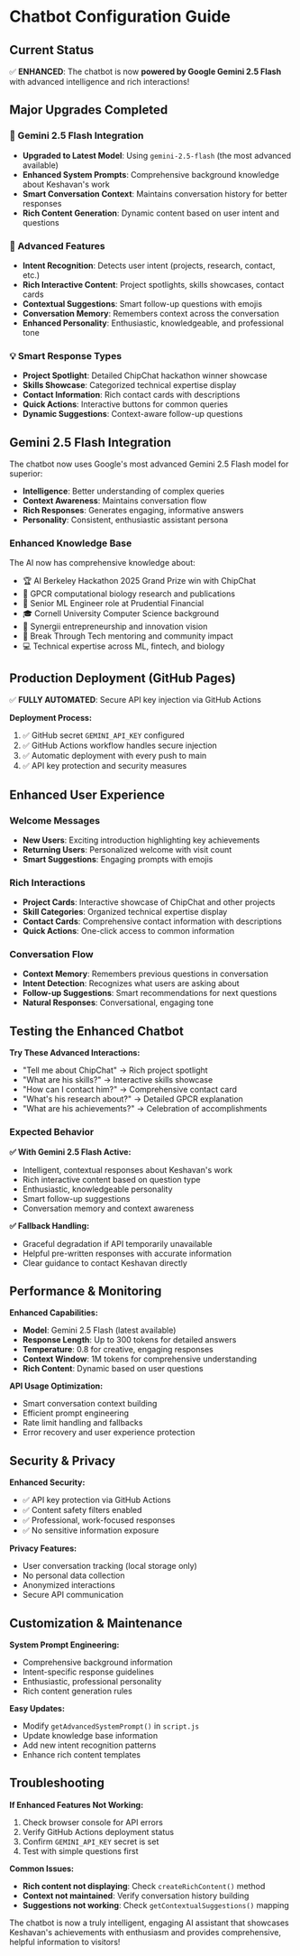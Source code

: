 # Chatbot Configuration Guide

## Current Status
✅ **ENHANCED**: The chatbot is now **powered by Google Gemini 2.5 Flash** with advanced intelligence and rich interactions!

## Major Upgrades Completed

### 🚀 Gemini 2.5 Flash Integration
- **Upgraded to Latest Model**: Using `gemini-2.5-flash` (the most advanced available)
- **Enhanced System Prompts**: Comprehensive background knowledge about Keshavan's work
- **Smart Conversation Context**: Maintains conversation history for better responses
- **Rich Content Generation**: Dynamic content based on user intent and questions

### 🎯 Advanced Features
- **Intent Recognition**: Detects user intent (projects, research, contact, etc.)
- **Rich Interactive Content**: Project spotlights, skills showcases, contact cards
- **Contextual Suggestions**: Smart follow-up questions with emojis
- **Conversation Memory**: Remembers context across the conversation
- **Enhanced Personality**: Enthusiastic, knowledgeable, and professional tone

### 💡 Smart Response Types
- **Project Spotlight**: Detailed ChipChat hackathon winner showcase
- **Skills Showcase**: Categorized technical expertise display
- **Contact Information**: Rich contact cards with descriptions
- **Quick Actions**: Interactive buttons for common queries
- **Dynamic Suggestions**: Context-aware follow-up questions

## Gemini 2.5 Flash Integration

The chatbot now uses Google's most advanced Gemini 2.5 Flash model for superior:
- **Intelligence**: Better understanding of complex queries
- **Context Awareness**: Maintains conversation flow
- **Rich Responses**: Generates engaging, informative answers
- **Personality**: Consistent, enthusiastic assistant persona

### Enhanced Knowledge Base
The AI now has comprehensive knowledge about:
- 🏆 AI Berkeley Hackathon 2025 Grand Prize win with ChipChat
- 🔬 GPCR computational biology research and publications
- 💼 Senior ML Engineer role at Prudential Financial
- 🎓 Cornell University Computer Science background
- 🚀 Synergii entrepreneurship and innovation vision
- 👥 Break Through Tech mentoring and community impact
- 💻 Technical expertise across ML, fintech, and biology

## Production Deployment (GitHub Pages)
✅ **FULLY AUTOMATED**: Secure API key injection via GitHub Actions

**Deployment Process:**
1. ✅ GitHub secret `GEMINI_API_KEY` configured
2. ✅ GitHub Actions workflow handles secure injection
3. ✅ Automatic deployment with every push to main
4. ✅ API key protection and security measures

## Enhanced User Experience

### Welcome Messages
- **New Users**: Exciting introduction highlighting key achievements
- **Returning Users**: Personalized welcome with visit count
- **Smart Suggestions**: Engaging prompts with emojis

### Rich Interactions
- **Project Cards**: Interactive showcase of ChipChat and other projects
- **Skill Categories**: Organized technical expertise display
- **Contact Cards**: Comprehensive contact information with descriptions
- **Quick Actions**: One-click access to common information

### Conversation Flow
- **Context Memory**: Remembers previous questions in conversation
- **Intent Detection**: Recognizes what users are asking about
- **Follow-up Suggestions**: Smart recommendations for next questions
- **Natural Responses**: Conversational, engaging tone

## Testing the Enhanced Chatbot

**Try These Advanced Interactions:**
- "Tell me about ChipChat" → Rich project spotlight
- "What are his skills?" → Interactive skills showcase  
- "How can I contact him?" → Comprehensive contact card
- "What's his research about?" → Detailed GPCR explanation
- "What are his achievements?" → Celebration of accomplishments

### Expected Behavior

**✅ With Gemini 2.5 Flash Active:**
- Intelligent, contextual responses about Keshavan's work
- Rich interactive content based on question type
- Enthusiastic, knowledgeable personality
- Smart follow-up suggestions
- Conversation memory and context awareness

**✅ Fallback Handling:**
- Graceful degradation if API temporarily unavailable
- Helpful pre-written responses with accurate information
- Clear guidance to contact Keshavan directly

## Performance & Monitoring

**Enhanced Capabilities:**
- **Model**: Gemini 2.5 Flash (latest available)
- **Response Length**: Up to 300 tokens for detailed answers
- **Temperature**: 0.8 for creative, engaging responses
- **Context Window**: 1M tokens for comprehensive understanding
- **Rich Content**: Dynamic based on user questions

**API Usage Optimization:**
- Smart conversation context building
- Efficient prompt engineering
- Rate limit handling and fallbacks
- Error recovery and user experience protection

## Security & Privacy

**Enhanced Security:**
- ✅ API key protection via GitHub Actions
- ✅ Content safety filters enabled
- ✅ Professional, work-focused responses
- ✅ No sensitive information exposure

**Privacy Features:**
- User conversation tracking (local storage only)
- No personal data collection
- Anonymized interactions
- Secure API communication

## Customization & Maintenance

**System Prompt Engineering:**
- Comprehensive background information
- Intent-specific response guidelines
- Enthusiastic, professional personality
- Rich content generation rules

**Easy Updates:**
- Modify `getAdvancedSystemPrompt()` in `script.js`
- Update knowledge base information
- Add new intent recognition patterns
- Enhance rich content templates

## Troubleshooting

**If Enhanced Features Not Working:**
1. Check browser console for API errors
2. Verify GitHub Actions deployment status
3. Confirm `GEMINI_API_KEY` secret is set
4. Test with simple questions first

**Common Issues:**
- **Rich content not displaying**: Check `createRichContent()` method
- **Context not maintained**: Verify conversation history building
- **Suggestions not working**: Check `getContextualSuggestions()` mapping

The chatbot is now a truly intelligent, engaging AI assistant that showcases Keshavan's achievements with enthusiasm and provides comprehensive, helpful information to visitors! 
